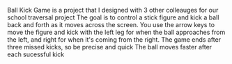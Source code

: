 Ball Kick Game is a project that I designed with 3 other colleauges for our school traversal project
The goal is to control a stick figure and kick a ball back and forth as it moves across the screen. 
You use the arrow keys to move the figure and kick with the left leg for when the ball approaches from the left, and right for when it's coming from the right. 
The game ends after three missed kicks, so be precise and quick
The ball moves faster after each sucessful kick
